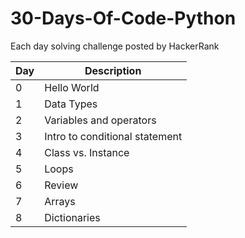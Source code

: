 # 30-Days-Of-Code-Python
Each day solving challenge posted by HackerRank

| Day | Description |
| --- | --- |
| 0 | Hello World|
| 1 | Data Types|
| 2 | Variables and operators|
| 3 |Intro to conditional statement|
| 4 |Class vs. Instance|
| 5 |Loops|
| 6 |Review|
| 7 |Arrays|
| 8 |Dictionaries|
